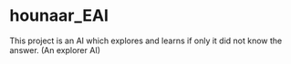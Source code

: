 # hounaar_EAI
This project is an AI which explores and learns if only it did not know the answer. (An explorer AI)

